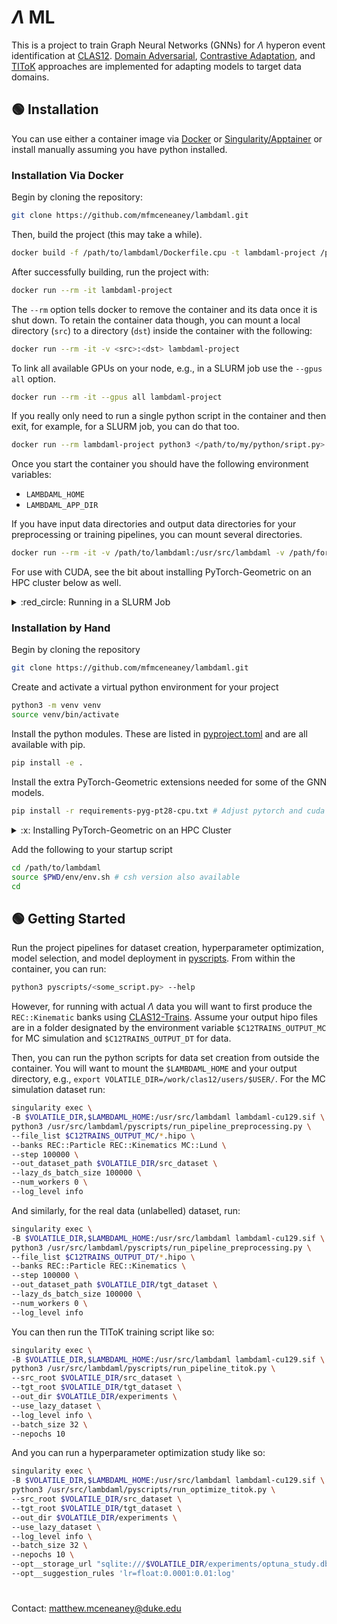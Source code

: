# $\Lambda$ ML

This is a project to train Graph Neural Networks (GNNs) for $\Lambda$ hyperon event identification at [CLAS12](https://www.jlab.org/physics/hall-b/clas12).
[Domain Adversarial](https://arxiv.org/abs/1505.07818), [Contrastive Adaptation](http://arxiv.org/abs/1901.00976), and [TIToK](https://www.sciencedirect.com/science/article/pii/S0893608023002137) approaches are implemented for adapting models to target data domains.

## :green_circle: Installation

You can use either a container image via [Docker](https://www.docker.com) or [Singularity/Apptainer](https://github.com/apptainer/apptainer) or install manually assuming you have python installed.

### Installation Via Docker

Begin by cloning the repository:
```bash
git clone https://github.com/mfmceneaney/lambdaml.git
```

Then, build the project (this may take a while).
```bash
docker build -f /path/to/lambdaml/Dockerfile.cpu -t lambdaml-project /path/to/lambdaml #Note: There is also a cuda Dockerfile.
```
After successfully building, run the project with:
```bash
docker run --rm -it lambdaml-project
```
The `--rm` option tells docker to remove the container and its data once it is shut down.
To retain the container data though, you can mount a local directory (`src`) to a directory (`dst`)
inside the container with the following:
```bash
docker run --rm -it -v <src>:<dst> lambdaml-project
```
To link all available GPUs on your node, e.g., in a SLURM job use the `--gpus all` option.
```bash
docker run --rm -it --gpus all lambdaml-project
```
If you really only need to run a single python script in the container and then exit, for example, for a SLURM job, you can do that too.
```bash
docker run --rm lambdaml-project python3 </path/to/my/python/sript.py>
```
Once you start the container you should have the following environment variables:
- `LAMBDAML_HOME`
- `LAMBDAML_APP_DIR`

If you have input data directories and output data directories for your preprocessing or training pipelines, you can mount several directories.
```bash
docker run --rm -it -v /path/to/lambdaml:/usr/src/lambdaml -v /path/for/input/files:/data -v /path/for/out/files:/out lambdaml-project-cu129
```
For use with CUDA, see the bit about installing PyTorch-Geometric on an HPC cluster below as well.

<details>
<summary>:red_circle: Running in a SLURM Job</summary>

It is very hard to access the different volumes of a HPC cluster from Docker, so use singularity instead.
Download the PyTorch-Geometric packages and copy them to `/path/to/lambdaml/pyg_packages`. Then, build the container with
```bash
singularity build lambdaml-cu129.sif Singularity.def.cu129
```
Then run the container, binding to some volumes on your cluster, with
```bash
singularity exec -B /volatile,/path/to/lambdaml:/usr/src/lambdaml lambdaml-cu129.sif bash
```
Or, if you just need to run a python script within the container
```bash
singularity exec -B /volatile,/path/to/lambdaml:/usr/src/lambdaml lambdaml-cu129.sif python3 /usr/src/lambdaml/pyscripts/<SCRIPT>.py --help
```

</details>

### Installation by Hand

Begin by cloning the repository
```bash
git clone https://github.com/mfmceneaney/lambdaml.git
```
Create and activate a virtual python environment for your project
```bash
python3 -m venv venv
source venv/bin/activate
```

Install the python modules.  These are listed in [pyproject.toml](pyproject.toml) and are all available with pip.
```bash
pip install -e .
```

Install the extra PyTorch-Geometric extensions needed for some of the GNN models.
```bash
pip install -r requirements-pyg-pt28-cpu.txt # Adjust pytorch and cuda version as needed.
```

<details>
<summary>:x: Installing PyTorch-Geometric on an HPC Cluster</summary>

Follow the installation instructions on the [PyTorch Geometric Documentation](https://pytorch-geometric.readthedocs.io/en/latest/notes/installation.html).

If you are on *Ifarm* or another HPC cluster with a firewall, you will probably get an error like this:
```
WARNING: Retrying (Retry(total=1, connect=None, read=None, redirect=None, status=None)) after connection broken by 'ProtocolError('Connection aborted.', ConnectionResetError(104, 'Connection reset by peer'))': /wheels/repo.html
ERROR: Could not find a version that satisfies the requirement pyg-lib (from versions: none)
ERROR: No matching distribution found for pyg-lib
```
In this case, try downloading locally whatever distribution you need from the repo link posted on the installation page for installing with pip.  This will look like `https://data.pyg.org/whl/torch-${TORCH_VERSION}+${CUDA_VERSION}.html`.
Then transfer the downloaded distribution (e.g. with scp or rsync) to ifarm.

In your virtual environment you can now install from the local path:
```
pip install pyg-lib torch-scatter torch-sparse torch-cluster torch-spline-conv torch-geometric -f /path/to/distribution/you/just/uploaded
```

For your convenience put your packages in some directory `/path/to/packages` and use the CUDA docker file to install from this path.  You will need to mount the directory to `/pyg_packages` for the build to succeed.
```bash
docker build -v /path/to/packages:/pyg_packages -f /path/to/lambdaml/Dockerfile.cu129 -t lambdaml-project /path/to/lambdaml
```
</details>

Add the following to your startup script
```bash
cd /path/to/lambdaml
source $PWD/env/env.sh # csh version also available
cd
```

## :green_circle: Getting Started
Run the project pipelines for dataset creation, hyperparameter optimization, model selection, and model deployment in [pyscripts](pyscripts/).  From within the container, you can run:
```bash
python3 pyscripts/<some_script.py> --help
```

However, for running with actual $\Lambda$ data you will want to first produce the `REC::Kinematic` banks using [CLAS12-Trains](https://github.com/mfmceneaney/CLAS12-Trains).  Assume your output hipo files are in a folder designated by the environment variable `$C12TRAINS_OUTPUT_MC` for MC simulation and `$C12TRAINS_OUTPUT_DT` for data.

Then, you can run the python scripts for data set creation from outside the container.  You will want to mount the `$LAMBDAML_HOME` and your output directory, e.g., `export VOLATILE_DIR=/work/clas12/users/$USER/`.  For the MC simulation dataset run:
```bash
singularity exec \
-B $VOLATILE_DIR,$LAMBDAML_HOME:/usr/src/lambdaml lambdaml-cu129.sif \
python3 /usr/src/lambdaml/pyscripts/run_pipeline_preprocessing.py \
--file_list $C12TRAINS_OUTPUT_MC/*.hipo \
--banks REC::Particle REC::Kinematics MC::Lund \
--step 100000 \
--out_dataset_path $VOLATILE_DIR/src_dataset \
--lazy_ds_batch_size 100000 \
--num_workers 0 \
--log_level info
```

And similarly, for the real data (unlabelled) dataset, run:
```bash
singularity exec \
-B $VOLATILE_DIR,$LAMBDAML_HOME:/usr/src/lambdaml lambdaml-cu129.sif \
python3 /usr/src/lambdaml/pyscripts/run_pipeline_preprocessing.py \
--file_list $C12TRAINS_OUTPUT_DT/*.hipo \
--banks REC::Particle REC::Kinematics \
--step 100000 \
--out_dataset_path $VOLATILE_DIR/tgt_dataset \
--lazy_ds_batch_size 100000 \
--num_workers 0 \
--log_level info
```

You can then run the TIToK training script like so:
```bash
singularity exec \
-B $VOLATILE_DIR,$LAMBDAML_HOME:/usr/src/lambdaml lambdaml-cu129.sif \
python3 /usr/src/lambdaml/pyscripts/run_pipeline_titok.py \
--src_root $VOLATILE_DIR/src_dataset \
--tgt_root $VOLATILE_DIR/tgt_dataset \
--out_dir $VOLATILE_DIR/experiments \
--use_lazy_dataset \
--log_level info \
--batch_size 32 \
--nepochs 10
```

And you can run a hyperparameter optimization study like so:
```bash
singularity exec \
-B $VOLATILE_DIR,$LAMBDAML_HOME:/usr/src/lambdaml lambdaml-cu129.sif \
python3 /usr/src/lambdaml/pyscripts/run_optimize_titok.py \
--src_root $VOLATILE_DIR/src_dataset \
--tgt_root $VOLATILE_DIR/tgt_dataset \
--out_dir $VOLATILE_DIR/experiments \
--use_lazy_dataset \
--log_level info \
--batch_size 32 \
--nepochs 10 \
--opt__storage_url "sqlite:///$VOLATILE_DIR/experiments/optuna_study.db" \
--opt__suggestion_rules 'lr=float:0.0001:0.01:log'
```

#

Contact: matthew.mceneaney@duke.edu
